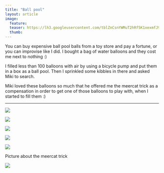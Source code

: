 ```yaml
---
title: "Ball pool"
layout: article
image:
  feature:
  teaser: https://lh3.googleusercontent.com/tblZnCsnYWMuT2hRf5K1xexmfJ9J6OygMy7_YelRuLY=w245
  thumb:
---
```


You can buy expensive ball pool balls from a toy store and pay a fortune, or you can improvise like I did. I bought a bag of water balloons and they cost me next to nothing :)

I filled less than 100 balloons with air by using a bicycle pump and put them in a box as a ball pool. Then I sprinkled some kibbles in there and asked Miki to search.

Miki loved these balloons so much that he offered me the meercat trick as a compensation in order to get one of those balloons to play with, when I started to fill them :)

---

[![](https://lh3.googleusercontent.com/7tjtfYkLseac50FOmWfPWegqeprOrYdUMzLMn7NV-dE=w800)](https://lh3.googleusercontent.com/7tjtfYkLseac50FOmWfPWegqeprOrYdUMzLMn7NV-dE=s0)

[![](https://lh3.googleusercontent.com/ea1oHCD53FmcEZN9LAEWYdmitrtW_2s2iOUuOBOuRn4=w800)](https://lh3.googleusercontent.com/ea1oHCD53FmcEZN9LAEWYdmitrtW_2s2iOUuOBOuRn4=s0)

[![](https://lh3.googleusercontent.com/0dL8yGfrGI3IHBOb_zzZ0muCaXLtp4Ex8dvEPSwTAxU=w800)](https://lh3.googleusercontent.com/0dL8yGfrGI3IHBOb_zzZ0muCaXLtp4Ex8dvEPSwTAxU=s0)

[![](https://lh3.googleusercontent.com/_Luen2SgHWmJCWNuxpaGuezV_fUOLaMpX1fakVvFeXs=w800)](https://lh3.googleusercontent.com/_Luen2SgHWmJCWNuxpaGuezV_fUOLaMpX1fakVvFeXs=s0)

[![](https://lh3.googleusercontent.com/eT2HoSHIk9_qRnpAWZ2Kxg3XCAJJla9gVxqoJ0ntK-w=w800)](https://lh3.googleusercontent.com/eT2HoSHIk9_qRnpAWZ2Kxg3XCAJJla9gVxqoJ0ntK-w=s0)

Picture about the meercat trick

[![](https://lh3.googleusercontent.com/rX5XMCkuVA_XYcsCqKHmaWfcFJB-lvqplaFIHFRKHY0=w800)](https://lh3.googleusercontent.com/rX5XMCkuVA_XYcsCqKHmaWfcFJB-lvqplaFIHFRKHY0=s0)
